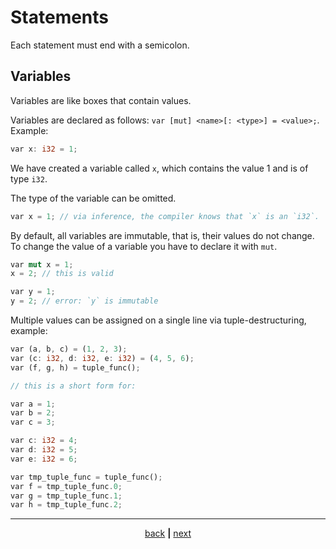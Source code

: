 # Statements

Each statement must end with a semicolon.

## Variables

Variables are like boxes that contain values.

Variables are declared as follows: `var [mut] <name>[: <type>] = <value>;`.
Example:

```rust
var x: i32 = 1;
```

We have created a variable called `x`, which contains the value 1 and is
of type `i32`.

The type of the variable can be omitted.

```rust
var x = 1; // via inference, the compiler knows that `x` is an `i32`.
```

By default, all variables are immutable, that is, their values do not change.
To change the value of a variable you have to declare it with `mut`.

```rust
var mut x = 1;
x = 2; // this is valid

var y = 1;
y = 2; // error: `y` is immutable
```

Multiple values can be assigned on a single line via tuple-destructuring, example:

```rust
var (a, b, c) = (1, 2, 3);
var (c: i32, d: i32, e: i32) = (4, 5, 6);
var (f, g, h) = tuple_func();

// this is a short form for:

var a = 1;
var b = 2;
var c = 3;

var c: i32 = 4;
var d: i32 = 5;
var e: i32 = 6;

var tmp_tuple_func = tuple_func();
var f = tmp_tuple_func.0;
var g = tmp_tuple_func.1;
var h = tmp_tuple_func.2;
```

* * *

<div align="center">

[back](02_functions.md) **|** [next](03_statements.md)

</div>
